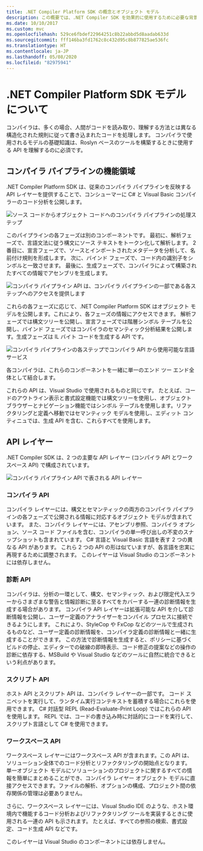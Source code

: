 ```yaml
---
title: .NET Compiler Platform SDK の概念とオブジェクト モデル
description: この概要では、.NET Compiler SDK を効果的に使用するために必要な背景を示します。 API レイヤー、関連する主な型、全体のオブジェクト モデルについて学習します。
ms.date: 10/10/2017
ms.custom: mvc
ms.openlocfilehash: 529ce6fbdef22964251c8b22abbd5d8aadab633d
ms.sourcegitcommit: fff146ba3fd1762c8c432d95c8b877825ae536fc
ms.translationtype: HT
ms.contentlocale: ja-JP
ms.lasthandoff: 05/08/2020
ms.locfileid: "82975941"
---
```

# <a name="understand-the-net-compiler-platform-sdk-model"></a>.NET Compiler Platform SDK モデルについて

コンパイラは、多くの場合、人間がコードを読み取り、理解する方法とは異なる構造化された規則に従って書き込まれたコードを処理します。 コンパイラで使用されるモデルの基礎知識は、Roslyn ベースのツールを構築するときに使用する API を理解するのに必須です。

## <a name="compiler-pipeline-functional-areas"></a>コンパイラ パイプラインの機能領域

.NET Compiler Platform SDK は、従来のコンパイラ パイプラインを反映する API レイヤーを提供することで、コンシューマーに C# と Visual Basic コンパイラーのコード分析を公開します。

![ソース コードからオブジェクト コードへのコンパイラ パイプラインの処理ステップ](media/compiler-api-model/compiler-pipeline.png)

このパイプラインの各フェーズは別のコンポーネントです。 最初に、解析フェーズで、言語文法に従う構文にソース テキストをトークン化して解析します。 2 番目に、宣言フェーズで、ソースとインポートされたメタデータを分析して、名前付け規則を形成します。 次に、バインド フェーズで、コード内の識別子をシンボルと一致させます。 最後に、生成フェーズで、コンパイラによって構築されたすべての情報でアセンブリを生成します。

![コンパイラ パイプライン API は、コンパイラ パイプラインの一部である各ステップへのアクセスを提供します](media/compiler-api-model/compiler-pipeline-api.png)

これらの各フェーズに応じて、.NET Compiler Platform SDK はオブジェクト モデルを公開します。これにより、各フェーズの情報にアクセスできます。 解析フェーズでは構文ツリーを公開し、宣言フェーズでは階層シンボル テーブルを公開し、バインド フェーズではコンパイラのセマンティック分析結果を公開します。生成フェーズは IL バイト コードを生成する API です。

![コンパイラ パイプラインの各ステップでコンパイラ API から使用可能な言語サービス](media/compiler-api-model/compiler-pipeline-lang-svc.png)

各コンパイラは、これらのコンポーネントを一緒に単一のエンド ツー エンド全体として結合します。

これらの API は、Visual Studio で使用されるものと同じです。 たとえば、コードのアウトライン表示と書式設定機能では構文ツリーを使用し、オブジェクト ブラウザーとナビゲーション機能ではシンボル テーブルを使用します。リファクタリングと定義へ移動ではセマンティック モデルを使用し、エディット コンティニュでは、生成 API を含む、これらすべてを使用します。

## <a name="api-layers"></a>API レイヤー

.NET Compiler SDK は、2 つの主要な API レイヤー (コンパイラ API とワークスペース API) で構成されています。

![コンパイラ パイプライン API で表される API レイヤー](media/compiler-api-model/api-layers.png)

### <a name="compiler-apis"></a>コンパイラ API

コンパイラ レイヤーには、構文とセマンティックの両方のコンパイラ パイプラインの各フェーズで公開される情報に対応するオブジェクト モデルが含まれています。 また、コンパイラ レイヤーには、アセンブリ参照、コンパイラ オプション、ソース コード ファイルを含む、コンパイラの単一呼び出しの不変のスナップショットも含まれています。 C# 言語と Visual Basic 言語を表す 2 つの異なる API があります。 これら 2 つの API の形は似ていますが、各言語を忠実に再現するために調整されます。 このレイヤーは Visual Studio のコンポーネントには依存しません。

### <a name="diagnostic-apis"></a>診断 API

コンパイラは、分析の一環として、構文、セマンティック、および限定代入エラーからさまざまな警告と情報診断に至るすべてをカバーする一連の診断情報を生成する場合があります。 コンパイラ API レイヤーは拡張可能な API を介して診断情報を公開し、ユーザー定義のアナライザーをコンパイル プロセスに接続できるようにします。 これにより、StyleCop や FxCop などのツールで生成されるものなど、ユーザー定義の診断情報を、コンパイラ定義の診断情報と一緒に生成することができます。 この方法で診断情報を生成すると、ポリシーに基づくビルドの停止、エディターでの破線の即時表示、コード修正の提案などの操作の診断に依存する、MSBuild や Visual Studio などのツールに自然に統合できるという利点があります。

### <a name="scripting-apis"></a>スクリプト API

ホスト API とスクリプト API は、コンパイラ レイヤーの一部です。 コード スニペットを実行して、ランタイム実行コンテキストを蓄積する場合にこれらを使用できます。
C# 対話型 REPL (Read-Evaluate-Print Loop) ではこれらの API を使用します。 REPL では、コードの書き込み時に対話的にコードを実行して、スクリプト言語として C# を使用できます。

### <a name="workspaces-apis"></a>ワークスペース API

ワークスペース レイヤーにはワークスペース API が含まれます。この API は、ソリューション全体でのコード分析とリファクタリングの開始点となります。 単一オブジェクト モデルにソリューションのプロジェクトに関するすべての情報を簡単にまとめることができ、コンパイラ レイヤー オブジェクト モデルに直接アクセスできます。ファイルの解析、オプションの構成、プロジェクト間の依存関係の管理は必要ありません。

さらに、ワークスペース レイヤーには、Visual Studio IDE のような、ホスト環境内で機能するコード分析およびリファクタリング ツールを実装するときに使用される一連の API も示されます。 たとえば、すべての参照の検索、書式設定、コード生成 API などです。

このレイヤーは Visual Studio のコンポーネントには依存しません。
